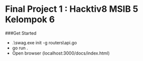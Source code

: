 # Final Project 1 : Hacktiv8 MSIB 5 Kelompok 6
###Get Started
- .\swag.exe init -g routers\api.go
- go run .
- Open browser (localhost:3000/docs/index.html)
